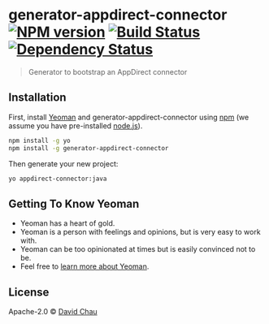 # generator-appdirect-connector [![NPM version][npm-image]][npm-url] [![Build Status][travis-image]][travis-url] [![Dependency Status][daviddm-image]][daviddm-url]
> Generator to bootstrap an AppDirect connector

## Installation

First, install [Yeoman](http://yeoman.io) and generator-appdirect-connector using [npm](https://www.npmjs.com/) (we assume you have pre-installed [node.js](https://nodejs.org/)).

```bash
npm install -g yo
npm install -g generator-appdirect-connector
```

Then generate your new project:

```bash
yo appdirect-connector:java
```

## Getting To Know Yeoman

 * Yeoman has a heart of gold.
 * Yeoman is a person with feelings and opinions, but is very easy to work with.
 * Yeoman can be too opinionated at times but is easily convinced not to be.
 * Feel free to [learn more about Yeoman](http://yeoman.io/).

## License

Apache-2.0 © [David Chau](lyteh.chau@gmail.com)


[npm-image]: https://badge.fury.io/js/generator-appdirect-connector.svg
[npm-url]: https://npmjs.org/package/generator-appdirect-connector
[travis-image]: https://travis-ci.org/davidchau/generator-appdirect-connector.svg?branch=master
[travis-url]: https://travis-ci.org/davidchau/generator-appdirect-connector
[daviddm-image]: https://david-dm.org/davidchau/generator-appdirect-connector.svg?theme=shields.io
[daviddm-url]: https://david-dm.org/davidchau/generator-appdirect-connector

